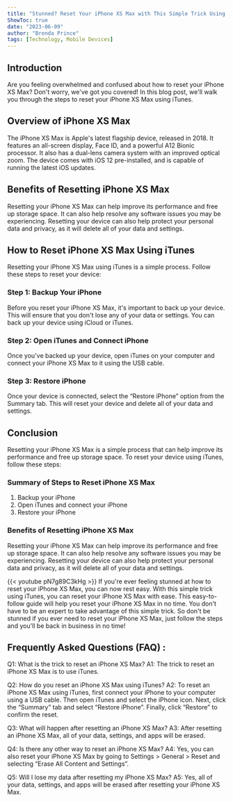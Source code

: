 ```yaml
---
title: "Stunned? Reset Your iPhone XS Max with This Simple Trick Using iTunes!"
ShowToc: true 
date: "2023-06-09"
author: "Brenda Prince" 
tags: [Technology, Mobile Devices]
---
```

## Introduction
Are you feeling overwhelmed and confused about how to reset your iPhone XS Max? Don't worry, we've got you covered! In this blog post, we'll walk you through the steps to reset your iPhone XS Max using iTunes. 

## Overview of iPhone XS Max
The iPhone XS Max is Apple's latest flagship device, released in 2018. It features an all-screen display, Face ID, and a powerful A12 Bionic processor. It also has a dual-lens camera system with an improved optical zoom. The device comes with iOS 12 pre-installed, and is capable of running the latest iOS updates. 

## Benefits of Resetting iPhone XS Max
Resetting your iPhone XS Max can help improve its performance and free up storage space. It can also help resolve any software issues you may be experiencing. Resetting your device can also help protect your personal data and privacy, as it will delete all of your data and settings. 

## How to Reset iPhone XS Max Using iTunes
Resetting your iPhone XS Max using iTunes is a simple process. Follow these steps to reset your device: 

### Step 1: Backup Your iPhone
Before you reset your iPhone XS Max, it's important to back up your device. This will ensure that you don't lose any of your data or settings. You can back up your device using iCloud or iTunes. 

### Step 2: Open iTunes and Connect iPhone
Once you've backed up your device, open iTunes on your computer and connect your iPhone XS Max to it using the USB cable. 

### Step 3: Restore iPhone
Once your device is connected, select the “Restore iPhone” option from the Summary tab. This will reset your device and delete all of your data and settings. 

## Conclusion
Resetting your iPhone XS Max is a simple process that can help improve its performance and free up storage space. To reset your device using iTunes, follow these steps: 

### Summary of Steps to Reset iPhone XS Max
1. Backup your iPhone 
2. Open iTunes and connect your iPhone 
3. Restore your iPhone 

### Benefits of Resetting iPhone XS Max
Resetting your iPhone XS Max can help improve its performance and free up storage space. It can also help resolve any software issues you may be experiencing. Resetting your device can also help protect your personal data and privacy, as it will delete all of your data and settings.

{{< youtube pN7g89C3kHg >}} 
If you're ever feeling stunned at how to reset your iPhone XS Max, you can now rest easy. With this simple trick using iTunes, you can reset your iPhone XS Max with ease. This easy-to-follow guide will help you reset your iPhone XS Max in no time. You don't have to be an expert to take advantage of this simple trick. So don't be stunned if you ever need to reset your iPhone XS Max, just follow the steps and you'll be back in business in no time!

## Frequently Asked Questions (FAQ) :
Q1: What is the trick to reset an iPhone XS Max?
A1: The trick to reset an iPhone XS Max is to use iTunes.

Q2: How do you reset an iPhone XS Max using iTunes?
A2: To reset an iPhone XS Max using iTunes, first connect your iPhone to your computer using a USB cable. Then open iTunes and select the iPhone icon. Next, click the “Summary” tab and select “Restore iPhone”. Finally, click “Restore” to confirm the reset.

Q3: What will happen after resetting an iPhone XS Max?
A3: After resetting an iPhone XS Max, all of your data, settings, and apps will be erased.

Q4: Is there any other way to reset an iPhone XS Max?
A4: Yes, you can also reset your iPhone XS Max by going to Settings > General > Reset and selecting “Erase All Content and Settings”.

Q5: Will I lose my data after resetting my iPhone XS Max?
A5: Yes, all of your data, settings, and apps will be erased after resetting your iPhone XS Max.


